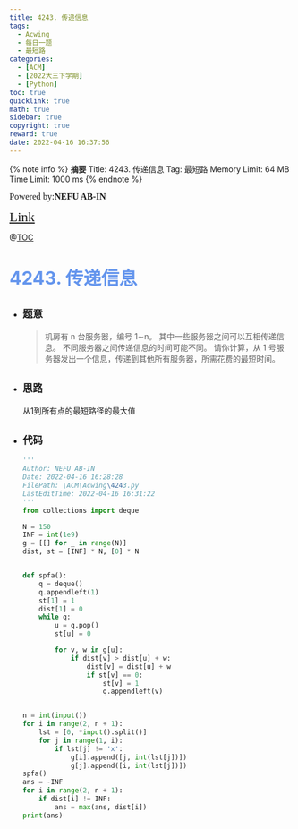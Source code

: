 ```yaml
---
title: 4243. 传递信息
tags:
  - Acwing
  - 每日一题
  - 最短路
categories:
  - [ACM]
  - [2022大三下学期]
  - [Python]
toc: true
quicklink: true
math: true
sidebar: true
copyright: true
reward: true
date: 2022-04-16 16:37:56
---
```



{% note info %}
**摘要**
Title: 4243. 传递信息
Tag: 最短路
Memory Limit: 64 MB
Time Limit: 1000 ms
{% endnote %}
<!-- more -->

<font size=3 face=楷体>Powered by:**NEFU AB-IN**</font>

<font color=#FFA500 size=5 face=楷体>[Link](https://www.acwing.com/problem/content/4246/)</font>

@[TOC](文章目录)

# <font color=#6495ED size=6>4243. 传递信息</font>

* ## <font size=4 face=粗体>题意</font>

  >机房有 n 台服务器，编号 1∼n。
  >其中一些服务器之间可以互相传递信息。
  >不同服务器之间传递信息的时间可能不同。
  >请你计算，从 1 号服务器发出一个信息，传递到其他所有服务器，所需花费的最短时间。

* ## <font size=4 face=粗体>思路</font>

  从1到所有点的最短路径的最大值

* ## <font size=4 face=粗体>代码</font>

  ```python
  '''
  Author: NEFU AB-IN
  Date: 2022-04-16 16:28:28
  FilePath: \ACM\Acwing\4243.py
  LastEditTime: 2022-04-16 16:31:22
  '''
  from collections import deque

  N = 150
  INF = int(1e9)
  g = [[] for _ in range(N)]
  dist, st = [INF] * N, [0] * N


  def spfa():
      q = deque()
      q.appendleft(1)
      st[1] = 1
      dist[1] = 0
      while q:
          u = q.pop()
          st[u] = 0

          for v, w in g[u]:
              if dist[v] > dist[u] + w:
                  dist[v] = dist[u] + w
                  if st[v] == 0:
                      st[v] = 1
                      q.appendleft(v)


  n = int(input())
  for i in range(2, n + 1):
      lst = [0, *input().split()]
      for j in range(1, i):
          if lst[j] != 'x':
              g[i].append([j, int(lst[j])])
              g[j].append([i, int(lst[j])])
  spfa()
  ans = -INF
  for i in range(2, n + 1):
      if dist[i] != INF:
          ans = max(ans, dist[i])
  print(ans)
  ```